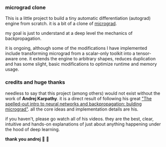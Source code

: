 ### micrograd clone 

This is a little project to build a tiny automatic differentiation (autograd) engine from scratch. it is a bit of a clone of [micrograd](https://github.com/karpathy/micrograd).

my goal is just to understand at a deep level the mechanics of backpropagation. 

it is ongoing, although some of the modifications I have implemented include transforming micrograd from a scalar-only toolkit into a tensor-aware one. it extends the engine to arbitrary shapes, reduces duplication and has some slight, basic modifications to optimize runtime and memory usage.

### credits and huge thanks

needless to say that this project (among others) would not exist without the work of **Andrej Karpathy**. it is a direct result of following his great ["The spelled-out intro to neural networks and backpropagation: bulding micrograd"](https://www.youtube.com/watch?v=VMj-3S1tku0&list=PLAqhIrjkxbuWI23v9cThsA9GvCAUhRvKZ&index=1). all the core ideas and implementation details are his. 

if you haven't, please go watch all of his videos. they are the best, clear, intuitive and hands-on explanations  of just about anything happening under the hood of deep learning. 

**thank you andrej** :goat: :goat: